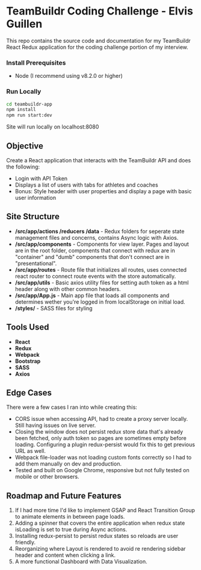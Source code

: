 # TeamBuildr Coding Challenge - Elvis Guillen

This repo contains the source code and documentation for my TeamBuildr React Redux application for the coding challenge portion of my interview.

### Install Prerequisites

* Node (I recommend using v8.2.0 or higher)

### Run Locally

```sh
cd teambuildr-app
npm install
npm run start:dev
```

Site will run locally on localhost:8080

## Objective

Create a React application that interacts with the TeamBuildr API and does the following:
- Login with API Token
- Displays a list of users with tabs for athletes and coaches
- Bonus: Style header with user properties and display a page with basic user information

## Site Structure

- **/src/app/actions /reducers /data** - Redux folders for seperate state management files and concerns, contains Async logic with Axios.
- **/src/app/components** - Components for view layer. Pages and layout are in the root folder, components that connect with redux are in "container" and "dumb" components that don't connect are in "presentational".
- **/src/app/routes** - Route file that initializes all routes, uses connected react router to connect route events with the store automatically.
- **/src/app/utils** - Basic axios utility files for setting auth token as a html header along with other common headers.
- **/src/app/App.js** - Main app file that loads all components and determines wether you're logged in from localStorage on initial load.
- **/styles/** - SASS files for styling

## Tools Used

- **React**
- **Redux** 
- **Webpack**
- **Bootstrap**
- **SASS** 
- **Axios**

## Edge Cases

There were a few cases I ran into while creating this:

- CORS issue when accessing API, had to create a proxy server locally. Still having issues on live server.
- Closing the window does not persist redux store data that's already been fetched, only auth token so pages are sometimes empty before loading.  Configuring a plugin redux-persist would fix this to get previous URL as well.
- Webpack file-loader was not loading custom fonts correctly so I had to add them manually on dev and production.
- Tested and built on Google Chrome, responsive but not fully tested on mobile or other browsers.


## Roadmap and Future Features

1. If I had more time I'd like to implement GSAP and React Transition Group to animate elements in between page loads.
2. Adding a spinner that covers the entire application when redux state isLoading is set to true during Async actions.
3. Installing redux-persist to persist redux states so reloads are user friendly.
4. Reorganizing where Layout is rendered to avoid re rendering sidebar header and content when clicking a link.
5. A more functional Dashboard with Data Visualization.
